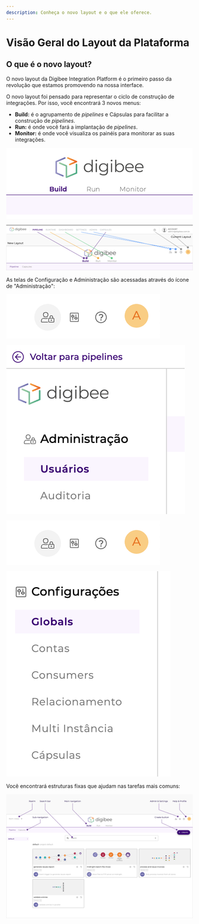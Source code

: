 ```yaml
---
description: Conheça o novo layout e o que ele oferece.
---
```


# Visão Geral do Layout da Plataforma

## O que é o novo layout? <a href="#h_a4496d9519" id="h_a4496d9519"></a>

O novo layout da Digibee Integration Platform é o primeiro passo da revolução que estamos promovendo na nossa interface.

O novo layout foi pensado para representar o ciclo de construção de integrações. Por isso, você encontrará 3 novos menus:

* **Build:** é o agrupamento de _pipelines_ e Cápsulas para facilitar a construção de _pipelines_.
* **Run:** é onde você fará a implantação de _pipelines_.
* **Monitor:** é onde você visualiza os painéis para monitorar as suas integrações.

![](../.gitbook/assets/imagem1.jpg)

![](../.gitbook/assets/imagem2.jpg)

As telas de Configuração e Administração são acessadas através do ícone de "Administração":

![](<../.gitbook/assets/03 (14) (3).png>)

![](<../.gitbook/assets/04 (5).png>)

![](<../.gitbook/assets/05 (10).png>)

![](<../.gitbook/assets/06 (6).png>)

Você encontrará estruturas fixas que ajudam nas tarefas mais comuns:

![](../.gitbook/assets/imagem7.jpg)
